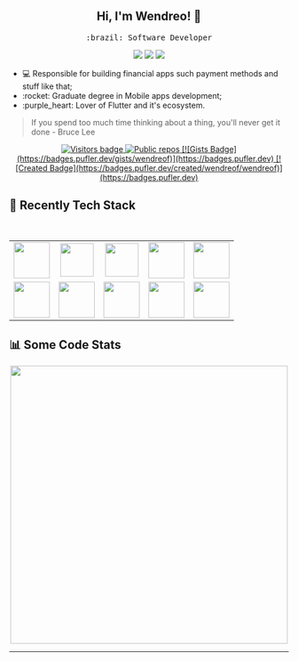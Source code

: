 <h2 align="center"> Hi, I'm Wendreo! 👋 <br/> </h2> 

<p align="center"> <samp>:brazil: Software Developer</p>
  
<p align="center">
<a href="https://www.linkedin.com/in/wendreof/"><img src="https://img.shields.io/badge/linkedin-%230077B5.svg?&style=for-the-badge&logo=linkedin&logoColor=white"/></a>
<a href="https://instagram.com/wendreof"><img src="https://img.shields.io/badge/instagram-%23E4405F.svg?&style=for-the-badge&logo=instagram&logoColor=white"/></a>
<a href="https://www.twitch.tv/wendreof"/><img src="https://img.shields.io/badge/Twitch-9146FF?style=for-the-badge&logo=twitch&logoColor=white"/></a>

<ul>
  <li>💻 Responsible for building financial apps such payment methods and stuff like that;</li>
  <li>:rocket: Graduate degree in Mobile apps development;</li>
  <li>:purple_heart: Lover of Flutter and it's ecosystem.</li>
</ul>

> If you spend too much time thinking about a thing, you'll never get it done - Bruce Lee

  <div align="center">
  <a href="https://badges.pufler.dev">
      <img src="https://komarev.com/ghpvc/?username=wendreof" alt="Visitors badge" />
 <img src="https://badges.pufler.dev/repos/wendreof" alt="Public repos" />
[![Gists Badge](https://badges.pufler.dev/gists/wendreof)](https://badges.pufler.dev)
[![Created Badge](https://badges.pufler.dev/created/wendreof/wendreof)](https://badges.pufler.dev)
   </a>
</div>











  
## :wrench: Recently Tech Stack
<br>

<table>
<tbody>
  
<tr>
  <td align="center" width="20%">
  <span><b><center></center></b></span> 
  <img height=65px src="https://upload.wikimedia.org/wikipedia/commons/0/0d/C_Sharp_wordmark.svg"> 

  </td>

  <td align="center" width="20%">
  <span><b><center></center></b></span> 
  <img height=60px src="https://img.icons8.com/color/2x/flutter.png"> 
  </td>
  
   <td align="center" width="20%">
  <span><b><center></center></b></span> 
  <img height=60px src="https://upload.wikimedia.org/wikipedia/commons/4/40/VB.NET_Logo.svg"> 
  </td>
  

  <td align="center" width="20%">
  <span><b><center></center></b></span> 
  <img height=65px src="https://upload.wikimedia.org/wikipedia/commons/f/fc/Android_logo_%282014-2019%29.png"> 
  </td>
  
 <td align="center" width="20%">
  <span><b><center></center></b></span> 
  <img height=65px src="https://upload.wikimedia.org/wikipedia/commons/7/74/Apple_logo_dark_grey.svg"> 
  </td>



  <tr>
    
  <td align="center" width="20%">
  <span><b><center></center></b></span> 
  <img height=65px src="https://firebirdsql.org/file/about/ds-firebird-logo-1000.png"> 
  </td>
    
  <td align="center" width="20%">
  <span><b><center></center></b></span> 
  <img height=65px src="https://www.freeiconspng.com/uploads/sql-server-icon-8.png"> 
  </td> 

  
  <td align="center" width="20%">
  <span><b><center></center></b></span> 
  <img height=65px src="https://img.icons8.com/color/48/000000/git.png"> 
  </td>

  <td align="center" width="20%">
  <span><b><center></center></b></span> 
  <img height=65px src="https://img.icons8.com/fluent/48/000000/console.png"> 
  </td>

   <td align="center" width="20%">
  <span><b><center></center></b></span> 
  <img height=65px src="https://img.icons8.com/color/96/000000/linux.png"> 
  </td> 
</tr>

</tbody>
</table>


## :bar_chart: Some Code Stats
<p align = "center" width="195%">
 <img height=500px src="https://wakatime.com/share/@wendreof/01827b46-e8e2-4410-9e17-1039b0931617.svg">
 <!--<img height=370px src  = "https://wakatime.com/share/@wendreof/a169d910-f877-40e5-8fc5-61afedf88274.svg">-->
</p>

____

